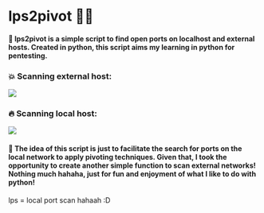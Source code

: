 # lps2pivot 🥷🏼

<h4>📌 lps2pivot is a simple script to find open ports on localhost and external hosts.
Created in python, this script aims my learning in python for pentesting.</h4>

<h3>💥 Scanning external host:</h3>
<img src="https://imgur.com/b4Q0PUK.png">

<h3>🔥 Scanning local host:</h3>
<img src="https://imgur.com/NyHigIO.png">

<h4>📌 The idea of ​​this script is just to facilitate the search for ports 
on the local network to apply pivoting techniques. Given that, I took the 
opportunity to create another simple function to scan external networks! 
Nothing much hahaha, just for fun and enjoyment of what I like to do with python!</h4>

lps = local port scan hahaah :D
